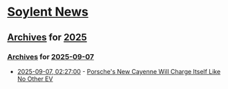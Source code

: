 # [Soylent News](../../../README.md)

## [Archives](../../index.md) for [2025](../index.md)

### [Archives](../../index.md) for [2025-09-07](index.md)

* [2025-09-07, 02:27:00](https://soylentnews.org/article.pl?sid=25/09/06/1510251&from=rss) - [Porsche's New Cayenne Will Charge Itself Like No Other EV](https://soylentnews.org/article.pl?sid=25/09/06/1510251&from=rss)
